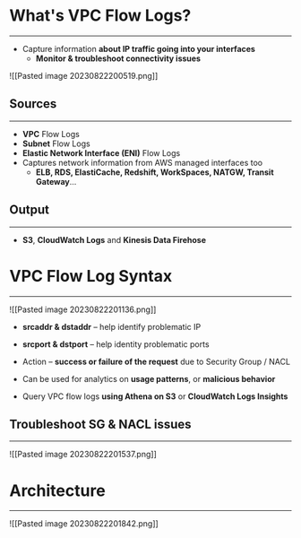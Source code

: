 # What's VPC Flow Logs?
---

* Capture information **about IP traffic going into your interfaces**
	* **Monitor & troubleshoot connectivity issues**

![[Pasted image 20230822200519.png]]

## Sources
---

* **VPC** Flow Logs 
* **Subnet** Flow Logs 
* **Elastic Network Interface (ENI)** Flow Logs
* Captures network information from AWS managed interfaces too
	* **ELB, RDS, ElastiCache, Redshift, WorkSpaces, NATGW, Transit Gateway**…

## Output
---

* **S3**, **CloudWatch Logs** and **Kinesis Data Firehose**

# VPC Flow Log Syntax
---

![[Pasted image 20230822201136.png]]

* **srcaddr & dstaddr** – help identify problematic IP 
* **srcport & dstport** – help identity problematic ports 
* Action – **success or failure of the request** due to Security Group / NACL

* Can be used for analytics on **usage patterns**, or **malicious behavior** 
* Query VPC flow logs **using Athena on S3** or **CloudWatch Logs Insights**

## Troubleshoot SG & NACL issues
---

![[Pasted image 20230822201537.png]]

# Architecture
---

![[Pasted image 20230822201842.png]]
